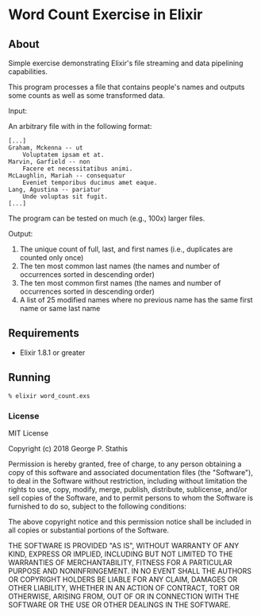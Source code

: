# Word Count Exercise in Elixir

## About

Simple exercise demonstrating Elixir's file streaming and data pipelining capabilities.

This program processes a file that contains people's names and outputs some counts as well as some transformed data.

Input:

An arbitrary file with in the following format:

```
[...]
Graham, Mckenna -- ut
    Voluptatem ipsam et at.
Marvin, Garfield -- non
    Facere et necessitatibus animi.
McLaughlin, Mariah -- consequatur
    Eveniet temporibus ducimus amet eaque.
Lang, Agustina -- pariatur
    Unde voluptas sit fugit.
[...]
```

The program can be tested on much (e.g., 100x) larger files.

Output:

1. The unique count of full, last, and first names (i.e., duplicates are counted only once)
2. The ten most common last names (the names and number of occurrences sorted in descending order)
3. The ten most common first names (the names and number of occurrences sorted in descending order)
4. A list of 25 modified names where no previous name has the same first name or same last name



## Requirements

- Elixir 1.8.1 or greater



## Running

```shell
% elixir word_count.exs
```



### License

MIT License

Copyright (c) 2018 George P. Stathis

Permission is hereby granted, free of charge, to any person obtaining a copy
of this software and associated documentation files (the "Software"), to deal
in the Software without restriction, including without limitation the rights
to use, copy, modify, merge, publish, distribute, sublicense, and/or sell
copies of the Software, and to permit persons to whom the Software is
furnished to do so, subject to the following conditions:

The above copyright notice and this permission notice shall be included in all
copies or substantial portions of the Software.

THE SOFTWARE IS PROVIDED "AS IS", WITHOUT WARRANTY OF ANY KIND, EXPRESS OR
IMPLIED, INCLUDING BUT NOT LIMITED TO THE WARRANTIES OF MERCHANTABILITY,
FITNESS FOR A PARTICULAR PURPOSE AND NONINFRINGEMENT. IN NO EVENT SHALL THE
AUTHORS OR COPYRIGHT HOLDERS BE LIABLE FOR ANY CLAIM, DAMAGES OR OTHER
LIABILITY, WHETHER IN AN ACTION OF CONTRACT, TORT OR OTHERWISE, ARISING FROM,
OUT OF OR IN CONNECTION WITH THE SOFTWARE OR THE USE OR OTHER DEALINGS IN THE
SOFTWARE.
